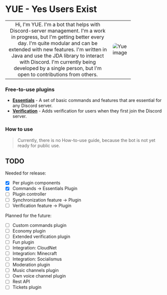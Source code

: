 # YUE - Yes Users Exist

<table style="border: none; width: 80%">
  <tr style="border: none;">
    <td style="border: none;text-align: center;">
      Hi, I'm YUE. I'm a bot that helps with Discord-server management. I'm a work in progress, but I'm getting better every day. I'm quite modular
        and can be extended with new features. I'm written in Java and use the JDA library to interact with Discord. I'm currently being developed by a single person, but I'm open to contributions from others.
    </td>
    <td style="border: none;">
      <img src="https://cdn.discordapp.com/avatars/1210500906534174770/363f848b510cf621941919977cad0ad3.png?size=512" alt="Yue image" style="border-radius: 8px" />
    </td>
  </tr>
</table>

### Free-to-use plugins

- **[Essentials](https://github.com/aerittopia/YueEssentials)** - A set of basic commands and features that are
  essential for any Discord server.
- **[Verification](https://github.com/aerittopia/YueVerification)** - Adds verification for users when they first join
  the Discord server.

### How to use

> Currently, there is no How-to-use guide, because the bot is not yet ready for public use.

## TODO

Needed for release:

- [x] Per plugin components
- [x] Commands -> Essentials Plugin
- [ ] Plugin controller
- [ ] Synchronization feature -> Plugin
- [ ] Verification feature -> Plugin

Planned for the future:

- [ ] Custom commands plugin
- [ ] Economy plugin
- [ ] Extended verification plugin
- [ ] Fun plugin
- [ ] Integration: CloudNet
- [ ] Integration: Minecraft
- [ ] Integration: Socialismus
- [ ] Moderation plugin
- [ ] Music channels plugin
- [ ] Own voice channel plugin
- [ ] Rest API
- [ ] Tickets plugin
